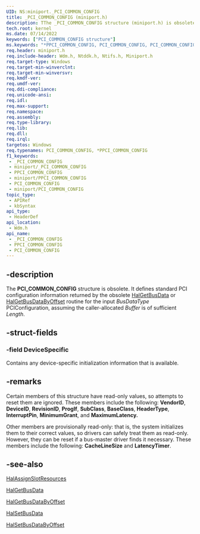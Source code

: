 ```yaml
---
UID: NS:miniport._PCI_COMMON_CONFIG
title: _PCI_COMMON_CONFIG (miniport.h)
description: TThe _PCI_COMMON_CONFIG structure (miniport.h) is obsolete. It defines standard PCI configuration information.
tech.root: kernel
ms.date: 07/14/2022
keywords: ["PCI_COMMON_CONFIG structure"]
ms.keywords: "*PPCI_COMMON_CONFIG, PCI_COMMON_CONFIG, PCI_COMMON_CONFIG structure [Kernel-Mode Driver Architecture], PPCI_COMMON_CONFIG, PPCI_COMMON_CONFIG structure pointer [Kernel-Mode Driver Architecture], _PCI_COMMON_CONFIG, kernel.pci_common_config, kstruct_c_42f21057-e812-4a4d-96c5-f1177a03982b.xml, wdm/PCI_COMMON_CONFIG, wdm/PPCI_COMMON_CONFIG"
req.header: miniport.h
req.include-header: Wdm.h, Ntddk.h, Ntifs.h, Miniport.h
req.target-type: Windows
req.target-min-winverclnt: 
req.target-min-winversvr: 
req.kmdf-ver: 
req.umdf-ver: 
req.ddi-compliance: 
req.unicode-ansi: 
req.idl: 
req.max-support: 
req.namespace: 
req.assembly: 
req.type-library: 
req.lib: 
req.dll: 
req.irql: 
targetos: Windows
req.typenames: PCI_COMMON_CONFIG, *PPCI_COMMON_CONFIG
f1_keywords:
 - _PCI_COMMON_CONFIG
 - miniport/_PCI_COMMON_CONFIG
 - PPCI_COMMON_CONFIG
 - miniport/PPCI_COMMON_CONFIG
 - PCI_COMMON_CONFIG
 - miniport/PCI_COMMON_CONFIG
topic_type:
 - APIRef
 - kbSyntax
api_type:
 - HeaderDef
api_location:
 - Wdm.h
api_name:
 - _PCI_COMMON_CONFIG
 - PPCI_COMMON_CONFIG
 - PCI_COMMON_CONFIG
---
```


## -description

The **PCI_COMMON_CONFIG** structure is obsolete. It defines standard PCI configuration information returned by the obsolete [HalGetBusData](/previous-versions/windows/hardware/drivers/ff546644(v=vs.85)) or [HalGetBusDataByOffset](/previous-versions/windows/hardware/drivers/ff546644(v=vs.85)) routine for the input *BusDataType* PCIConfiguration, assuming the caller-allocated *Buffer* is of sufficient *Length*.

## -struct-fields

### -field DeviceSpecific

Contains any device-specific initialization information that is available.

## -remarks

Certain members of this structure have read-only values, so attempts to reset them are ignored. These members include the following: **VendorID**, **DeviceID**, **RevisionID**, **ProgIf**, **SubClass**, **BaseClass**, **HeaderType**, **InterruptPin**, **MinimumGrant**, and **MaximumLatency.**

Other members are provisionally read-only: that is, the system initializes them to their correct values, so drivers can safely treat them as read-only. However, they can be reset if a bus-master driver finds it necessary. These members include the following: **CacheLineSize** and **LatencyTimer**.

## -see-also

[HalAssignSlotResources](/previous-versions/windows/hardware/drivers/ff546644(v=vs.85))

[HalGetBusData](/previous-versions/windows/hardware/drivers/ff546644(v=vs.85))

[HalGetBusDataByOffset](/previous-versions/windows/hardware/drivers/ff546644(v=vs.85))

[HalSetBusData](/previous-versions/windows/hardware/drivers/ff546644(v=vs.85))

[HalSetBusDataByOffset](/previous-versions/windows/hardware/drivers/ff546644(v=vs.85))
